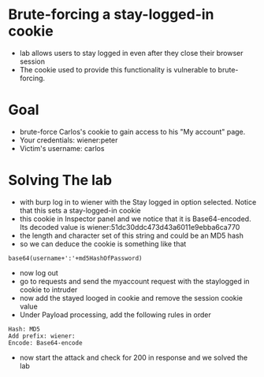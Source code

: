 # Brute-forcing a stay-logged-in cookie
- lab allows users to stay logged in even after they close their browser session
- The cookie used to provide this functionality is vulnerable to brute-forcing.
# Goal
- brute-force Carlos's cookie to gain access to his "My account" page.
- Your credentials: wiener:peter
- Victim's username: carlos
# Solving The lab
- with burp log in to wiener with the Stay logged in option selected. Notice that this sets a stay-logged-in cookie
- this cookie in Inspector panel and we notice that it is Base64-encoded. Its decoded value is wiener:51dc30ddc473d43a6011e9ebba6ca770
- the length and character set of this string and could be an MD5 hash
- so we can deduce the cookie is something like that
```
base64(username+':'+md5HashOfPassword)
```
- now log out
- go to requests and send the myaccount request with the staylogged in cookie to intruder
- now add the stayed looged in cookie and remove the session cookie value
- Under Payload processing, add the following rules in order
```
Hash: MD5
Add prefix: wiener:
Encode: Base64-encode
```
- now start the attack and check for 200 in response and we solved the lab
